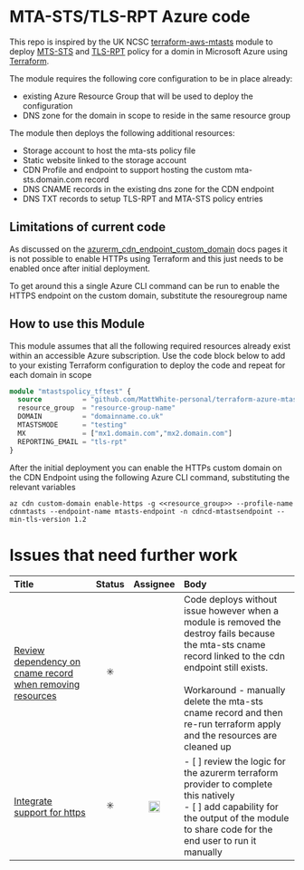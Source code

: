 # MTA-STS/TLS-RPT Azure code

This repo is inspired by the UK NCSC [terraform-aws-mtasts](https://github.com/ukncsc/terraform-aws-mtasts) module to deploy [MTS-STS](https://tools.ietf.org/html/rfc8461) and [TLS-RPT](https://tools.ietf.org/html/rfc8460) policy for a domin in Microsoft Azure using [Terraform](https://www.terraform.io/).

The module requires the following core configuration to be in place already:
* existing Azure Resource Group that will be used to deploy the configuration
* DNS zone for the domain in scope to reside in the same resource group

The module then deploys the following additional resources:
* Storage account to host the mta-sts policy file
* Static website linked to the storage account
* CDN Profile and endpoint to support hosting the custom mta-sts.domain.com record
* DNS CNAME records in the existing dns zone for the CDN endpoint
* DNS TXT records to setup TLS-RPT and MTA-STS policy entries

## Limitations of current code

As discussed on the [azurerm_cdn_endpoint_custom_domain](https://registry.terraform.io/providers/hashicorp/azurerm/latest/docs/resources/cdn_endpoint_custom_domain) docs pages it is not possible to enable HTTPs using Terraform and this just needs to be enabled once after initial deployment.

To get around this a single Azure CLI command can be run to enable the HTTPS endpoint on the custom domain, substitute the resouregroup name


## How to use this Module

This module assumes that all the following required resources already exist within an accessible Azure subscription. Use the code block below to add to your existing Terraform configuration to deploy the code and repeat for each domain in scope

```terraform
module "mtastspolicy_tftest" {
  source          = "github.com/MattWhite-personal/terraform-azure-mtasts/terraform"
  resource_group  = "resource-group-name"
  DOMAIN          = "domainname.co.uk"
  MTASTSMODE      = "testing"
  MX              = ["mx1.domain.com","mx2.domain.com"]
  REPORTING_EMAIL = "tls-rpt"
}

```

After the initial deployment you can enable the HTTPs custom domain on the CDN Endpoint using the following Azure CLI command, substituting the relevant variables
````
az cdn custom-domain enable-https -g <<resource_group>> --profile-name cdnmtasts --endpoint-name mtasts-endpoint -n cdncd-mtastsendpoint --min-tls-version 1.2
````

# Issues that need further work
<!-- issueTable -->

| Title                                                                                                                                          |         Status          |                                                             Assignee                                                              | Body                                                                                                                                                                                                                                                                                      |
| :--------------------------------------------------------------------------------------------------------------------------------------------- | :---------------------: | :-------------------------------------------------------------------------------------------------------------------------------: | :---------------------------------------------------------------------------------------------------------------------------------------------------------------------------------------------------------------------------------------------------------------------------------------- |
| <a href="https://github.com/MattWhite-personal/terraform-azure-mtasts/issues/10">Review dependency on cname record when removing resources</a> | :eight_spoked_asterisk: |                                                                                                                                   | Code deploys without issue however when a module is removed the destroy fails because the mta-sts cname record linked to the cdn endpoint still exists.<br /><br />Workaround - manually delete the mta-sts cname record and then re-run terraform apply and the resources are cleaned up |
| <a href="https://github.com/MattWhite-personal/terraform-azure-mtasts/issues/7">Integrate support for https</a>                                | :eight_spoked_asterisk: | <a href="https://github.com/MattWhite-personal"><img src="https://avatars.githubusercontent.com/u/74813866?v=4" width="20" /></a> | - [ ] review the logic for the azurerm terraform provider to complete this natively<br />- [ ] add capability for the output of the module to share code for the end user to run it manually                                                                                              |

<!-- issueTable -->

